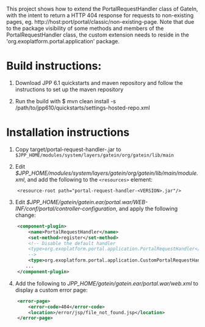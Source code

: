 This project shows how to extend the PortalRequestHandler class of GateIn, with the intent to return a HTTP 404 response for requests to non-existing pages, eg. http://host:port/portal/classic/non-existing-page. Note that due to the package visibility of some methods and members of the PortalRequestHandler class, the custom extension needs to reside in the 'org.exoplatform.portal.application' package.

Build instructions:
==================

1. Download JPP 6.1 quickstarts and maven repository and follow the instructions to set up the maven repository

2. Run the build with
   $ mvn clean install -s /path/to/jpp610/quickstarts/settings-hosted-repo.xml
   

Installation instructions
=========================


1. Copy target/portal-request-handler-<VERSION>.jar to `$JPP_HOME/modules/system/layers/gatein/org/gatein/lib/main`

2. Edit *$JPP_HOME/modules/system/layers/gatein/org/gatein/lib/main/module.xml*, and add the following to the `<resources>` element:

```   
    <resource-root path="portal-request-handler-<VERSION>.jar"/>
```

3. Edit *$JPP_HOME/gatein/gatein.ear/portal.war/WEB-INF/conf/portal/controller-configuration*, and apply the following change:   

```xml
    <component-plugin>
        <name>PortalRequestHandler</name>
        <set-method>register</set-method>
        <!-- Disable the default handler
        <type>org.exoplatform.portal.application.PortalRequestHandler</type>
        -->
        <type>org.exoplatform.portal.application.CustomPortalRequestHandler</type>
       ...
    </component-plugin>
```

4. Add the following to *JPP_HOME/gatein/gatein.ear/portal.war/web.xml* to display a custom error page:

```xml
    <error-page>
        <error-code>404</error-code>
        <location>/error/jsp/file_not_found.jsp</location>
    </error-page>
```
